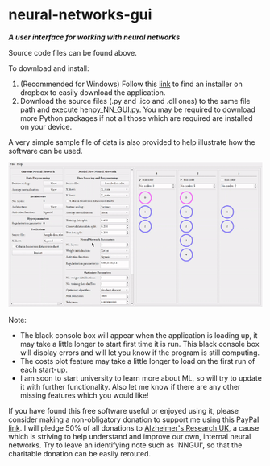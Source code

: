 # neural-networks-gui
***A user interface for working with neural networks***

Source code files can be found above.

To download and install:

1. (Recommended for Windows) Follow this [link](https://www.dropbox.com/sh/s514dlfbqtqonoq/AACub-6b_FEfYOT0OCXnVyfDa?dl=0) to find an installer on dropbox to easily download the application.
2. Download the source files (.py and .ico and .dll ones) to the same file path and execute henpy_NN_GUI.py. You may be required to download more Python packages if not all those which are required are installed on your device.

A very simple sample file of data is also provided to help illustrate how the software can be used.

![Demo](https://github.com/HennersBro98/neural-networks-gui/blob/master/videos/NN_demonstration.gif "Demo")

Note:

* The black console box will appear when the application is loading up, it may take a little longer to start first time it is run. This black console box will display errors and will let you know if the program is still computing.
* The costs plot feature may take a little longer to load on the first run of each start-up.
* I am soon to start university to learn more about ML, so will try to update it with further functionality. Also let me know if there are any other missing features which you would like!

If you have found this free software useful or enjoyed using it, please consider making a non-obligatory donation to support me using this [PayPal link](https://www.paypal.me/HenryBroomfield1998). I will pledge 50% of all donations to [Alzheimer's Research UK](https://www.alzheimersresearchuk.org/), a cause which is striving to help understand and improve our own, internal neural networks. Try to leave an identifying note such as 'NNGUI', so that the charitable donation can be easily rerouted.
